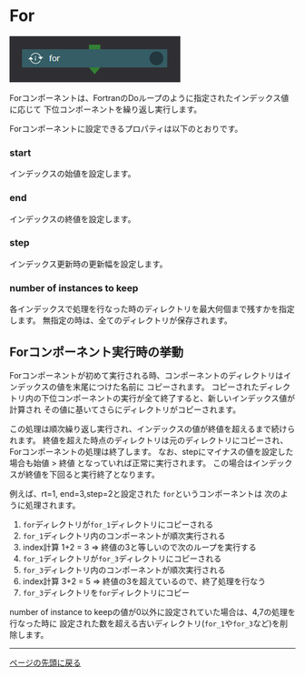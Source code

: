 # For

![img](./img/for.png "for")

Forコンポーネントは、FortranのDoループのように指定されたインデックス値に応じて
下位コンポーネントを繰り返し実行します。

Forコンポーネントに設定できるプロパティは以下のとおりです。

### start
インデックスの始値を設定します。

### end
インデックスの終値を設定します。

### step
インデックス更新時の更新幅を設定します。

### number of instances to keep
各インデックスで処理を行なった時のディレクトリを最大何個まで残すかを指定します。
無指定の時は、全てのディレクトリが保存されます。

## Forコンポーネント実行時の挙動
Forコンポーネントが初めて実行される時、コンポーネントのディレクトリはインデックスの値を末尾につけた名前に
コピーされます。
コピーされたディレクトリ内の下位コンポーネントの実行が全て終了すると、新しいインデックス値が計算され
その値に基いてさらにディレクトリがコピーされます。

この処理は順次繰り返し実行され、インデックスの値が終値を超えるまで続けられます。
終値を超えた時点のディレクトリは元のディレクトリにコピーされ、Forコンポーネントの処理は終了します。
なお、stepにマイナスの値を設定した場合も始値 > 終値 となっていれば正常に実行されます。
この場合はインデックスが終値を下回ると実行終了となります。


例えば、rt=1, end=3,step=2と設定された `for`というコンポーネントは
次のように処理されます。

1. `for`ディレクトリが`for_1`ディレクトリにコピーされる
2. `for_1`ディレクトリ内のコンポーネントが順次実行される
3. index計算 1+2 = 3  => 終値の3と等しいので次のループを実行する
4. `for_1`ディレクトリが`for_3`ディレクトリにコピーされる
5. `for_3`ディレクトリ内のコンポーネントが順次実行される
6. index計算 3+2 = 5  => 終値の3を超えているので、終了処理を行なう
7. `for_3`ディレクトリを`for`ディレクトリにコピー

number of instance to keepの値が0以外に設定されていた場合は、4,7の処理を行なった時に
設定された数を超える古いディレクトリ(`for_1`や`for_3`など)を削除します。

--------
[ページの先頭に戻る](#コンポーネントの詳細)
